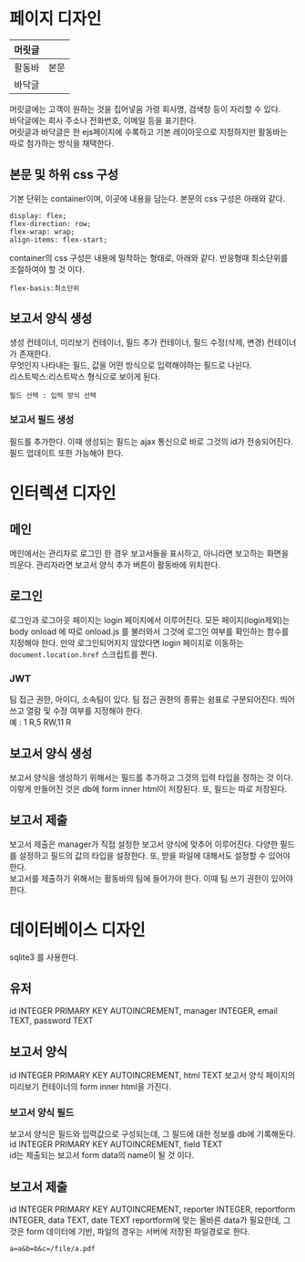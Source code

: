 # 페이지 디자인
|머릿글||
|---|---|
|활동바|본문|
|바닥글|

머릿글에는 고객이 원하는 것을 집어넣음 가령 회사명, 검색창 등이 자리할 수 있다.  
바닥글에는 회사 주소나 전화번호, 이메일 등을 표기한다.  
머릿글과 바닥글은 한 ejs페이지에 수록하고 기본 레이아웃으로 지정하지만 활동바는 따로 첨가하는 방식을 채택한다.

## 본문 및 하위 css 구성
기본 단위는 container이며, 이곳에 내용을 담는다. 본문의 css 구성은 아래와 같다.  
``` 
display: flex;
flex-direction: row;
flex-wrap: wrap;
align-items: flex-start;
```
container의 css 구성은 내용에 밀착하는 형태로, 아래와 같다. 반응형때 최소단위를 조절하여야 할 것 이다.
```
flex-basis:최소단위
```

## 보고서 양식 생성
생성 컨테이너, 미리보기 컨테이너, 필드 추가 컨테이너, 필드 수정(삭제, 변경) 컨테이너가 존재한다.  
무엇인지 나타내는 필드, 값을 어떤 방식으로 입력해야하는 필드로 나뉜다.  
리스트박스:리스트박스 형식으로 보이게 된다.
```
필드 선택 : 입력 방식 선택
```
### 보고서 필드 생성
필드를 추가한다. 이때 생성되는 필드는 ajax 통신으로 바로 그것의 id가 전송되어진다.  
필드 업데이트 또한 가능해야 한다.

# 인터렉션 디자인
## 메인
메인에서는 관리자로 로그인 한 경우 보고서들을 표시하고, 아니라면 보고하는 화면을 띄운다.
관리자라면 보고서 양식 추가 버튼이 활동바에 위치한다.

## 로그인
로그인과 로그아웃 페이지는 login 페이지에서 이루어진다. 모든 페이지(login제외)는 body onload 에 따로 onload.js 를 불러와서 그것에 로그인 여부를 확인하는 함수를 지정해야 한다. 만약 로그인되어지지 않았다면 login 페이지로 이동하는 ``` document.location.href ``` 스크립트를 짠다.  
### JWT
팀 접근 권한, 아이디, 소속팀이 있다. 팀 접근 권한의 종류는 쉼표로 구분되어진다. 띄어쓰고 열람 및 수정 여부를 지정해야 한다.   
예 : 1 R,5 RW,11 R

## 보고서 양식 생성
보고서 양식을 생성하기 위해서는 필드를 추가하고 그것의 입력 타입을 정하는 것 이다. 이렇게 만들어진 것은 db에 form inner html이 저장된다. 또, 필드는 따로 저장된다.

## 보고서 제출
보고서 제출은 manager가 직접 설정한 보고서 양식에 맞추어 이루어진다. 다양한 필드를 설정하고 필드의 값의 타입을 설정한다. 또, 받을 파일에 대해서도 설정할 수 있어야 한다.  
보고서를 제출하기 위해서는 활동바의 팀에 들어가야 한다. 이때 팀 쓰기 권한이 있어야 한다. 

# 데이터베이스 디자인
sqlite3 를 사용한다.
## 유저
id INTEGER PRIMARY KEY AUTOINCREMENT, manager INTEGER, email TEXT, password TEXT
## 보고서 양식
id INTEGER PRIMARY KEY AUTOINCREMENT, html TEXT
보고서 양식 페이지의 미리보기 컨테이너의 form inner html을 가진다.
### 보고서 양식 필드
보고서 양식은 필드와 입력값으로 구성되는데, 그 필드에 대한 정보를 db에 기록해둔다.  
id INTEGER PRIMARY KEY AUTOINCREMENT, field TEXT  
id는 제출되는 보고서 form data의 name이 될 것 이다.
## 보고서 제출
id INTEGER PRIMARY KEY AUTOINCREMENT, reporter INTEGER, reportform INTEGER, data TEXT, date TEXT 
reportform에 맞는 올바른 data가 필요한데, 그것은 form 데이터에 기반, 파일의 경우는 서버에 저장된 파일경로로 한다.  
```
a=a&b=b&c=/file/a.pdf
```